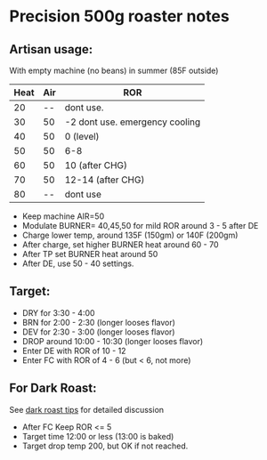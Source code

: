 
# Precision 500g roaster notes

## Artisan usage:

With empty machine (no beans) in summer (85F outside)

Heat | Air  | ROR
-----|------|-----
  20 |  --  |  dont use.
  30 |  50  |  -2 dont use. emergency cooling
  40 |  50  |  0 (level)
  50 |  50  |  6-8
  60 |  50  |  10 (after CHG)
  70 |  50  |  12-14 (after CHG)
  80 |  --  |  dont use


- Keep machine AIR=50
- Modulate BURNER= 40,45,50 for mild ROR around 3 - 5 after DE
- Charge lower temp, around 135F (150gm) or 140F (200gm)
- After charge, set higher BURNER heat around 60 - 70
- After TP set BURNER heat around 50
- After DE, use 50 - 40 settings.

## Target:

- DRY for 3:30 - 4:00
- BRN for 2:00 - 2:30 (longer looses flavor)
- DEV for 2:30 - 3:00 (longer looses flavor)
- DROP around 10:00 - 10:30 (longer looses flavor)
- Enter DE with ROR of 10 - 12
- Enter FC with ROR of 4 - 6 (but < 6, not more)

## For Dark Roast:

See [dark roast tips](dark-roast-tips.md) for detailed discussion

- After FC Keep ROR <= 5
- Target time 12:00 or less (13:00 is baked)
- Target drop temp 200, but OK if not reached.


